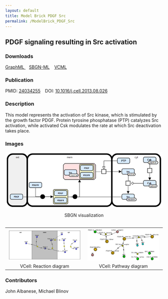 ```yaml
---
layout: default
title: Model Brick PDGF Src
permalink: /ModelBrick_PDGF_Src
---
```




## PDGF signaling resulting in Src activation
### Downloads

 <a href="/modelbricks/PDGF graphML.graphml">GraphML </a> &ensp;
 <a href="/modelbricks/PDGF SBGN-ML.sbgn">SBGN-ML</a> &ensp;
 <a href="/modelbricks/PDGF ModelBrick.vcml">VCML </a>  

### Publication

PMID:  [24034255](https://www.ncbi.nlm.nih.gov/pubmed/24034255) &ensp; DOI: [10.1016/j.cell.2013.08.026](https://doi.org/10.1016/j.cell.2013.08.026)

### Description

This model represents the activation of Src kinase, which is stimulated by the growth factor PDGF. Protein tyrosine phosphatase (PTP) catalyzes Src activation, while activated Csk modulates the rate at which Src deactivation takes place.

### Images

<a href="https://modelbricks.github.io/images/modelbricks/PDGF_ModelBrick_SBGN_horizontal.PNG"><img align="center" src="/images/modelbricks/PDGF_ModelBrick_SBGN_horizontal.PNG"/></a>
<center>SBGN visualization</center><br />


 <table align="center"> 
  <td align="center" width="45%"><a href="https://modelbricks.github.io/images/modelbricks/PDGF_ModelBrick_ReactionDiagram.PNG"><img width="96%" align="center" src="/images/modelbricks/PDGF_ModelBrick_ReactionDiagram.PNG"/></a></td>
  <td align="center" width="45%"><a href="https://modelbricks.github.io/images/modelbricks/PDGF_ModelBrick_PathwayDiagram.PNG"><img width="96%" src="/images/modelbricks/PDGF_ModelBrick_PathwayDiagram.PNG"/></a></td>
 <tr>
  <td align="center"> VCell: Reaction diagram</td>
  <td align="center"> VCell: Pathway diagram</td>
 </tr>
 </table>

### Contributors
John Albanese, Michael Blinov
